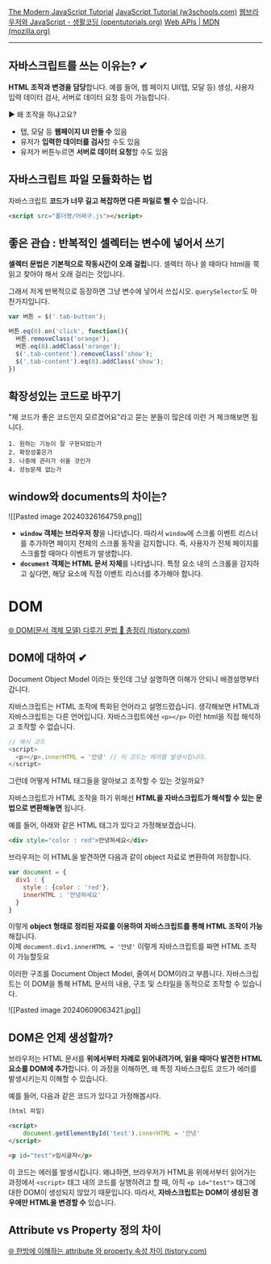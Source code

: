 [The Modern JavaScript Tutorial](https://javascript.info/)
[JavaScript Tutorial (w3schools.com)](https://www.w3schools.com/js/default.asp)
[웹브라우저와 JavaScript - 생활코딩 (opentutorials.org)](https://opentutorials.org/course/1375/6619)
[Web APIs | MDN (mozilla.org)](https://developer.mozilla.org/en-US/docs/Web/API)

----

## 자바스크립트를 쓰는 이유는? ✔
**HTML 조작과 변경을 담당**합니다. 
예를 들어, 웹 페이지 UI(탭, 모달 등) 생성, 사용자 입력 데이터 검사, 서버로 데이터 요청 등이 가능합니다.

▶ 왜 조작을 하냐고요?
- 탭, 모달 등 **웹페이지 UI 만들 수** 있음
- 유저가 **입력한 데이터를 검사**할 수도 있음
- 유저가 버튼누르면 **서버로 데이터 요청**할 수도 있음


## 자바스크립트 파일 모듈화하는 법
자바스크립트 **코드가 너무 길고 복잡하면 다른 파일로 뺄 수** 있습니다. 
```html
<script src="폴더명/어쩌구.js"></script>
````


## 좋은 관습 : 반복적인 셀렉터는 변수에 넣어서 쓰기
**셀렉터 문법은 기본적으로 작동시간이 오래 걸립**니다. 셀렉터 하나 쓸 때마다 html을 쭉 읽고 찾아야 해서 오래 걸리는 것입니다.

그래서 저게 반복적으로 등장하면 그냥 변수에 넣어서 쓰십시오. `querySelector`도 마찬가지입니다.
```javascript
var 버튼 = $('.tab-button');

버튼.eq(0).on('click', function(){
  버튼.removeClass('orange');
  버튼.eq(0).addClass('orange');
  $('.tab-content').removeClass('show');
  $('.tab-content').eq(0).addClass('show');
})
````


## 확장성있는 코드로 바꾸기
"제 코드가 좋은 코드인지 모르겠어요"라고 묻는 분들이 많은데 이런 거 체크해보면 됩니다. 
```
1. 원하는 기능이 잘 구현되었는가
2. 확장성좋은가
3. 나중에 관리가 쉬울 것인가
4. 성능문제 없는가
```


## window와 documents의 차이는?
![[Pasted image 20240326164759.png]]
- **`window` 객체는 브라우저 창**을 나타냅니다. 따라서 `window`에 스크롤 이벤트 리스너를 추가하면 페이지 전체의 스크롤 동작을 감지합니다. 즉, 사용자가 전체 페이지를 스크롤할 때마다 이벤트가 발생합니다.
- **`document` 객체는 HTML 문서 자체**를 나타냅니다. 특정 요소 내의 스크롤을 감지하고 싶다면, 해당 요소에 직접 이벤트 리스너를 추가해야 합니다.


# DOM
[🌐 DOM(문서 객체 모델) 다루기 문법 💯 총정리 (tistory.com)](https://inpa.tistory.com/entry/JS-%F0%9F%93%9A-DOM-%EB%AC%B8%EB%B2%95-%F0%9F%92%AF-%EC%B4%9D%EC%A0%95%EB%A6%AC#%EC%97%98%EB%A6%AC%EB%A8%BC%ED%8A%B8_%EC%83%9D%EC%84%B1)
## DOM에 대하여 ✔
Document Object Model 이라는 뜻인데 그냥 설명하면 이해가 안되니 배경설명부터 갑니다.

자바스크립트는 HTML 조작에 특화된 언어라고 설명드렸습니다. 생각해보면 HTML과 자바스크립트는 다른 언어입니다. 자바스크립트에선 `<p></p>` 이런 html을 직접 해석하고 조작할 수 없습니다.

```javascript
// 예시 코드
<script>
  <p></p>.innerHTML = '안녕' // 이 코드는 에러를 발생시킵니다.
</script>
````
그런데 어떻게 HTML 태그들을 알아보고 조작할 수 있는 것일까요?

자바스크립트가 HTML 조작을 하기 위해선 **HTML을 자바스크립트가 해석할 수 있는 문법으로 변환해놓면** 됩니다.

예를 들어, 아래와 같은 HTML 태그가 있다고 가정해보겠습니다.
```html
<div style="color : red">안녕하세요</div>
```

브라우저는 이 HTML을 발견하면 다음과 같이 object 자료로 변환하여 저장합니다.
```javascript
var document = {
  div1 : {
    style : {color : 'red'},
    innerHTML : '안녕하세요'
  }
}
```
이렇게 **object 형태로 정리된 자료를 이용하여 자바스크립트를 통해 HTML 조작이 가능**해집니다.  
이제 `document.div1.innerHTML = '안녕'` 이렇게 자바스크립트를 짜면 HTML 조작이 가능할듯요

이러한 구조를 Document Object Model, 줄여서 DOM이라고 부릅니다. 자바스크립트는 이 DOM을 통해 HTML 문서의 내용, 구조 및 스타일을 동적으로 조작할 수 있습니다.

![[Pasted image 20240609063421.jpg]]


## DOM은 언제 생성할까?
브라우저는 HTML 문서를 **위에서부터 차례로 읽어내려가며, 읽을 때마다 발견한 HTML 요소를 DOM에 추가**합니다. 이 과정을 이해하면, 왜 특정 자바스크립트 코드가 에러를 발생시키는지 이해할 수 있습니다.

예를 들어, 다음과 같은 코드가 있다고 가정해봅시다.
```html
(html 파일)

<script>
	document.getElementById('test').innerHTML = '안녕'
</script>

<p id="test">임시글자</p>
```
이 코드는 에러를 발생시킵니다. 왜냐하면, 브라우저가 HTML을 위에서부터 읽어가는 과정에서 `<script>` 태그 내의 코드를 실행하려고 할 때, 아직 `<p id="test">` 태그에 대한 DOM이 생성되지 않았기 때문입니다. 따라서, **자바스크립트는 DOM이 생성된 경우에만 HTML을 변경할 수** 있습니다.


## Attribute vs Property 정의 차이
[🌐 한방에 이해하는 attribute 와 property 속성 차이 (tistory.com)](https://inpa.tistory.com/entry/%F0%9F%8C%90-attribute-property-%EC%B0%A8%EC%9D%B4)